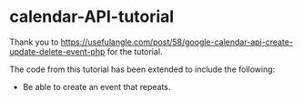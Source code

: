 # calendar-API-tutorial

Thank you to https://usefulangle.com/post/58/google-calendar-api-create-update-delete-event-php for the tutorial.

The code from this tutorial has been extended to include the following:
- Be able to create an event that repeats.